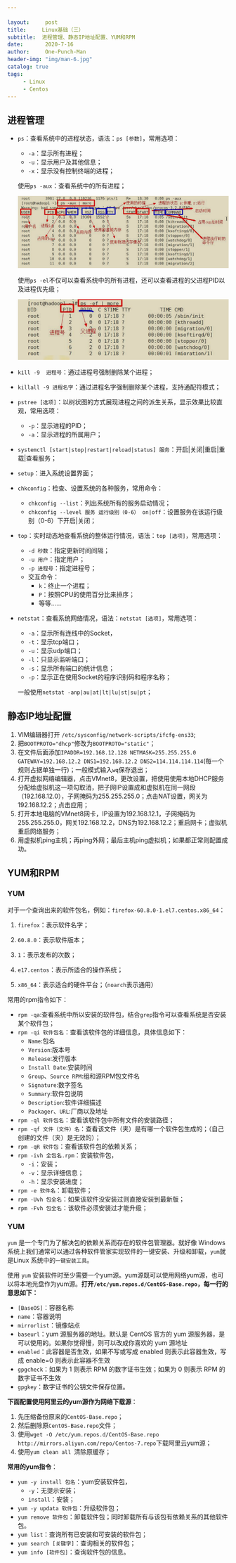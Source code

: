```yaml
---

layout:     post
title:     Linux基础（三）
subtitle:  进程管理、静态IP地址配置、YUM和RPM
date:       2020-7-16
author:     One-Punch-Man
header-img: "img/man-6.jpg"
catalog: true
tags: 
     - Linux
     - Centos
---
```






## 进程管理

- `ps`：查看系统中的进程状态，语法：`ps [参数]`，常用选项：

  - `-a`：显示所有进程；
  - `-u`：显示用户及其他信息；
  - `-x`：显示没有控制终端的进程；

  使用`ps -aux`：查看系统中的所有进程；

  ![进程](\img\linux03_01.png)

  使用`ps -el`不仅可以查看系统中的所有进程，还可以查看进程的父进程PID以及进程优先级；

  ![linux03_02.png](\img\linux03_02.png)

- `kill -9  进程号`：通过进程号强制删除某个进程；

- `killall -9 进程名字`：通过进程名字强制删除某个进程，支持通配符模式；

- `pstree [选项]`：以树状图的方式展现进程之间的派生关系，显示效果比较直观，常用选项：

  - `-p`：显示进程的PID；
  - `-a`：显示进程的所属用户；

- `systemctl [start|stop|restart|reload|status] 服务`：开启|关闭|重启|重载|查看服务；

- `setup`：进入系统设置界面；

- `chkconfig`：检查、设置系统的各种服务，常用命令：

  - `chkconfig --list`：列出系统所有的服务启动情况；
  - `chkconfig --level 服务 运行级别（0-6） on|off`：设置服务在该运行级别（0-6）下开启|关闭；

- `top`：实时动态地查看系统的整体运行情况，语法：`top [选项]`，常用选项：

  - `-d 秒数`：指定更新时间间隔；
  - `-u 用户`：指定用户；
  - `-p 进程号`：指定进程号；
  - 交互命令：
    - `k`：终止一个进程；
    - `P`：按照CPU的使用百分比来排序；
    - 等等......

- `netstat`：查看系统网络情况，语法：`netstat [选项]`，常用选项：

  - `-a`：显示所有连线中的Socket，
  - `-t`：显示tcp端口；
  - `-u`：显示udp端口；
  - `-l`：只显示监听端口；
  - `-s`：显示所有端口的统计信息；
  - `-p`：显示正在使用Socket的程序识别码和程序名称；

  一般使用`netstat -anp|au|at|lt|lu|st|su|pt`；

## 静态IP地址配置

1. VIM编辑器打开 `/etc/sysconfig/network-scripts/ifcfg-ens33`;
2. 把`BOOTPROTO="dhcp"`修改为`BOOTPROTO="static"`；
3. 在文件后面添加`IPADDR=192.168.12.128 NETMASK=255.255.255.0 GATEWAY=192.168.12.2 DNS1=192.168.12.2 DNS2=114.114.114.114`(每一个规则占据单独一行)；一般模式输入`wq`保存退出；
4. 打开虚拟网络编辑器，点击VMnet8，更改设置，把使用使用本地DHCP服务分配给虚拟机这一项勾取消，把子网IP设置成和虚拟机在同一网段（192.168.12.0），子网掩码为255.255.255.0；点击NAT设置，网关为192.168.12.2；点击应用；
5. 打开本地电脑的VMnet8网卡，IP设置为192.168.12.1，子网掩码为255.255.255.0，网关192.168.12.2，DNS为192.168.12.2；重启网卡；虚拟机重启网络服务；
6. 用虚拟机ping主机；再ping外网；最后主机ping虚拟机；如果都正常则配置成功。

## YUM和RPM

### YUM

对于一个查询出来的软件包名，例如：`firefox-60.8.0-1.el7.centos.x86_64`：

1. `firefox`：表示软件名字；

2. `60.8.0`：表示软件版本；

3. `1`：表示发布的次数；

4. `e17.centos`：表示所适合的操作系统；

5. `x86_64`：表示适合的硬件平台；（`noarch`表示通用）

   

常用的rpm指令如下：



- `rpm -qa`:查看系统中所以安装的软件包，结合`grep`指令可以查看系统是否安装某个软件包；
- `rpm -qi 软件包名`：查看该软件包的详细信息，具体信息如下：
  - `Name`:包名
  - `Version`:版本号
  - `Release`:发行版本
  - `Install Date`:安装时间
  - `Group`、`Source RPM`:组和源RPM包文件名
  - `Signature`:数字签名
  - `Summary`:软件包说明
  - `Description`:软件详细描述
  - `Packager`、`URL`:厂商以及地址
- `rpm -ql 软件包名`：查看该软件包中所有文件的安装路径；
- `rpm -qf 文件（文件）名`：查看该文件（夹）是有哪一个软件包生成的；（自己创建的文件（夹）是无效的）；
- `rpm -qR 软件包`：查看该软件包的依赖关系；
- `rpm -ivh 全包名.rpm`：安装软件包，
  - `-i`：安装；
  - `-v`：显示详细信息；
  - `-h`：显示安装进度；
- `rpm -e 软件名`：卸载软件；
- `rpm -Uvh 包全名`：如果该软件没安装过则直接安装到最新版；
- `rpm -Fvh 包全名`：该软件必须安装过才能升级；



### YUM

`yum` 是一个专门为了解决包的依赖关系而存在的软件包管理器。就好像 Windows 系统上我们通常可以通过各种软件管家实现软件的一键安装、升级和卸载，`yum`就是Linux 系统中的`一键安装工具`。

使用 `yum` 安装软件时至少需要一个yum源。yum源既可以使用网络yum源，也可以将本地光盘作为yum源。**打开`/etc/yum.repos.d/CentOS-Base.repo`，每一行的意思如下：**

- `[BaseOS]`：容器名称
- `name`：容器说明
- `mirrorlist`：镜像站点
- `baseurl`：yum 源服务器的地址。默认是 CentOS 官方的 yum 源服务器，是可以使用的。如果你觉得慢，则可以改成你喜欢的 yum 源地址
- `enabled`：此容器是否生效，如果不写或写成 enabled 则表示此容器生效，写成 enable=0 则表示此容器不生效
- `gpgcheck`：如果为 1 则表示 RPM 的数字证书生效；如果为 0 则表示 RPM 的数字证书不生效
- `gpgkey`：数字证书的公钥文件保存位置。

**下面配置使用阿里云的yum源作为网络下载源**：

1. 先压缩备份原来的`CentOS-Base.repo`；
2. 然后删除原`CentOS-Base.repo`文件；
3. 使用`wget -O /etc/yum.repos.d/CentOS-Base.repo http://mirrors.aliyun.com/repo/Centos-7.repo`下载阿里云yum源；
4. 使用`yum clean all `清除原缓存；

**常用的yum指令**：

- `yum -y install 包名`：yum安装软件包，
  - `-y`：无提示安装；
  - `install`：安装；
- `yum -y updata 软件包`：升级软件包；
- `yum remove 软件包`：卸载软件包；同时卸载所有与该包有依赖关系的其他软件包。
- `yum list`：查询所有已安装和可安装的软件包；
- `yum search [关键字]`：查询相关的软件包；
- `yum info [软件包]`：查询软件包的信息。